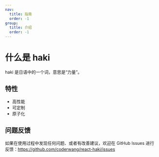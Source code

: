```yaml
---
nav:
  title: 指南
  order: -1
group:
  title: 介绍
  order: -1
---
```


# 什么是 haki

haki 是日语中的一个词，意思是“力量”。

## 特性

- 高性能
- 可定制
- 原子化

## 问题反馈

如果在使用过程中发现任何问题、或者有改善建议，欢迎在 GitHub Issues 进行反馈：https://github.com/coderwang/react-haki/issues
